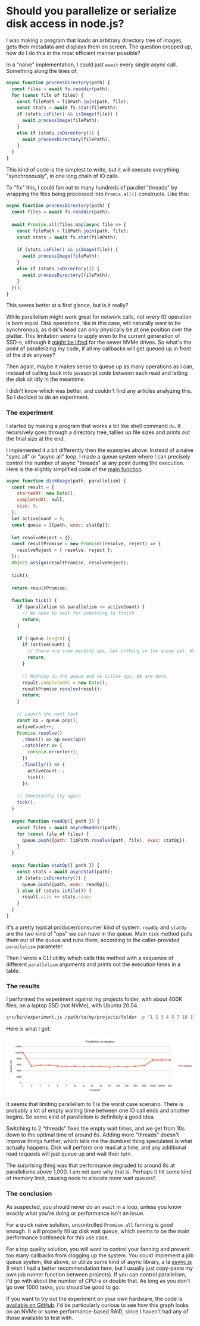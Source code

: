 # Should you parallelize or serialize disk access in node.js?

I was making a program that loads an arbitrary directory tree of images, gets their metadata and displays them on screen. The question cropped up, how do I do this in the most efficient manner possible?

In a "naive" implementation, I could just `await` every single async call. Something along the lines of:

```javascript
async function processDirectory(path) {
  const files = await fs.readdir(path);
  for (const file of files) {
    const filePath = libPath.join(path, file);
    const stats = await fs.stat(filePath);
    if (stats.isFile() && isImage(file)) {
      await processImage(filePath);
    }
    else if (stats.isDirectory()) {
      await processDirectory(filePath);
    } 
  }
}
```

This kind of code is the simplest to write, but it will execute everything "synchronously", in one long chain of IO calls.

To "fix" this, I could fan out to many hundreds of parallel "threads" by wrapping the files being processed into `Promis.all()` constructs. Like this:

```javascript
async function processDirectory(path) {
  const files = await fs.readdir(path);
  
  await Promise.all(files.map(async file => {
    const filePath = libPath.join(path, file);
    const stats = await fs.stat(filePath);
    
    if (stats.isFile() && isImage(file)) {
      await processImage(filePath);
    }
    else if (stats.isDirectory()) {
      await processDirectory(filePath);
    }
  }));
}
```

This seems better at a first glance, but is it really?

While parallelism might work great for network calls, not every IO operation is born equal. Disk operations, like in this case, will naturally want to be synchronous, as disk's head can only physically be at one position over the platter. This limitation seems to apply even to the current generation of SSD-s, although it [might be lifted](https://qr.ae/pN2XIL) for the newer NVMe drives. So what's the point of parallelizing my code, if all my callbacks will get queued up in front of the disk anyway?

Then again, maybe it makes sense to queue up as many operations as I can, instead of calling back into javascript code between each read and letting the disk sit idly in the meantime.

I didn't know which was better, and couldn't find any articles analyzing this. So I decided to do an experiment.

### The experiment

I started by making a program that works a bit like shell command `du`. It recursively goes through a directory tree, tallies up file sizes and prints out the final size at the end.

I implemented it a bit differently then the examples above. Instead of a naive "sync all" or "async all" loop, I made a queue system where I can precisely control the number of async "threads" at any point during the execution. Here is the slightly simplified code of the [main function](https://github.com/panta82/disk-read-experiment/blob/master/src/disk_usage.js).

```javascript
async function diskUsage(path, parallelism) {
  const result = {
    startedAt: new Date(),
    completedAt: null,
    size: 0,
  };
  let activeCount = 0;
  const queue = [{path, exec: statOp}];

  let resolveReject = {};
  const resultPromise = new Promise((resolve, reject) => {
    resolveReject = { resolve, reject };
  });
  Object.assign(resultPromise, resolveReject);

  tick();

  return resultPromise;

  function tick() {
    if (parallelism && parallelism <= activeCount) {
      // We have to wait for something to finish
      return;
    }

    if (!queue.length) {
      if (activeCount) {
        // There are some pending ops, but nothing in the queue yet. Wait a bit.
        return;
      }

      // Nothing in the queue and no active ops. We are done.
      result.completedAt = new Date();
      resultPromise.resolve(result);
      return;
    }

    // Launch the next task
    const op = queue.pop();
    activeCount++;
    Promise.resolve()
      .then(() => op.exec(op))
      .catch(err => {
        console.error(err);
      })
      .finally(() => {
        activeCount--;
        tick();
      });

    // Immediately try again
    tick();
  }

  async function readOp({ path }) {
    const files = await asyncReaddir(path);
    for (const file of files) {
      queue.push({path: libPath.resolve(path, file), exec: statOp});
    }
  }

  async function statOp({ path }) {
    const stats = await asyncStat(path);
    if (stats.isDirectory()) {
      queue.push({path, exec: readOp});
    } else if (stats.isFile()) {
      result.size += stats.size;
    }
  }
}
```

It's a pretty typical producer/consumer kind of system. `readOp` and `statOp` are the two kind of "ops" we can have in the queue. Main `tick` method pulls them out of the queue and runs them, according to the caller-provided `parallelism` parameter.

Then I wrote a CLI utility which calls this method with a sequence of different `parallelism` arguments and prints out the execution times in a table.

### The results

I performed the experiment against my projects folder, with about 400K files, on a laptop SSD (not NVMe), with Ubuntu 20.04.

```bash
src/bin/experiment.js /path/to/my/projects/folder -p "1 2 3 4 5 7 10 15 20 30 50 100 200 500 1000 10000 100000 0"
```

Here is what I got:

![Chart](misc/chart.png)

It seems that limiting parallelism to 1 is the worst case scenario. There is probably a lot of empty waiting time between one IO call ends and another begins. So some kind of parallelism is definitely a good idea.

Switching to 2 "threads" fixes the empty wait times, and we get from 10s down to the optimal time of around 6s. Adding more "threads" doesn't improve things further, which tells me the dumbest thing speculated is what actually happens. Disk will perform one read at a time, and any additional read requests will just queue up and wait their turn.

The surprising thing was that performance degraded to around 8s at parallelisms above 1,000. I am not sure why that is. Perhaps it hit some kind of memory limit, causing node to allocate more wait queues?

### The conclusion

As suspected, you should never do an `await` in a loop, unless you know exactly what you're doing or performance isn't an issue.

For a quick naive solution, uncontrolled `Promise.all` fanning is good enough. It will properly fill up disk wait queue, which seems to be the main performance bottleneck for this use case. 

For a top quality solution, you will want to control your fanning and prevent too many callbacks from clogging up the system. You could implement a job queue system, like above, or utilize some kind of async library, a la [async.js](https://www.npmjs.com/package/async) (I wish I had a better recommendation here, but I usually just copy-paste my own job runner function between projects). If you can control parallelism, I'd go with about the number of CPU-s or double that. As long as you don't go over 1000 tasks, you should be good to go.

If you want to try out the experiment on your own hardware, the code is [available on GitHub](https://github.com/panta82/disk-read-experiment). I'd be particularly curious to see how this graph looks on an NVMe or some performance-based RAID, since I haven't had any of those available to test with.
